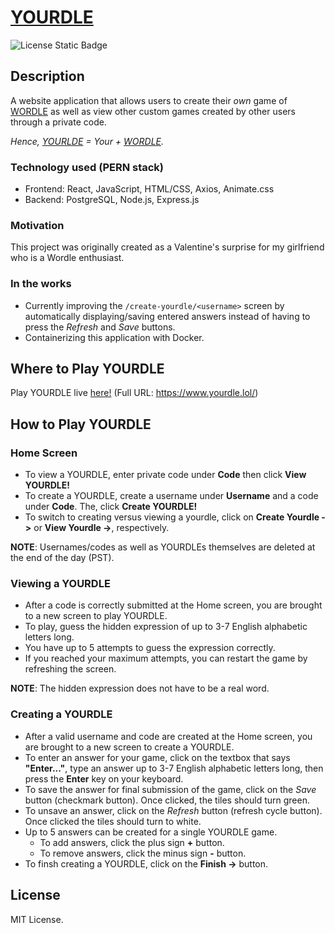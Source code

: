 # [YOURDLE](https://www.yourdle.lol/)

![License Static Badge](https://img.shields.io/badge/license-MIT-orange)

## Description

A website application that allows users to create their _own_ game of [WORDLE](https://www.nytimes.com/games/wordle/index.html) as well as view other custom games created by other users through a private code.

_Hence, [YOURLDE](https://www.yourdle.lol/) = Your + [WORDLE](https://www.nytimes.com/games/wordle/index.html)._

### Technology used (PERN stack)

- Frontend: React, JavaScript, HTML/CSS, Axios, Animate.css
- Backend: PostgreSQL, Node.js, Express.js

### Motivation

This project was originally created as a Valentine's surprise for my girlfriend who is a Wordle enthusiast.

### In the works

- Currently improving the `/create-yourdle/<username>` screen by automatically displaying/saving entered answers instead of having to press the _Refresh_ and _Save_ buttons.
- Containerizing this application with Docker.

## Where to Play YOURDLE

Play YOURDLE live [here!](https://www.yourdle.lol/) (Full URL: https://www.yourdle.lol/)

## How to Play YOURDLE

### Home Screen

- To view a YOURDLE, enter private code under **Code** then click **View YOURDLE!**
- To create a YOURDLE, create a username under **Username** and a code under **Code**. The, click **Create YOURDLE!**
- To switch to creating versus viewing a yourdle, click on **Create Yourdle ->** or **View Yourdle ->**, respectively.

**NOTE**: Usernames/codes as well as YOURDLEs themselves are deleted at the end of the day (PST).

### Viewing a YOURDLE

- After a code is correctly submitted at the Home screen, you are brought to a new screen to play YOURDLE.
- To play, guess the hidden expression of up to 3-7 English alphabetic letters long.
- You have up to 5 attempts to guess the expression correctly.
- If you reached your maximum attempts, you can restart the game by refreshing the screen.

**NOTE**: The hidden expression does not have to be a real word.

### Creating a YOURDLE

- After a valid username and code are created at the Home screen, you are brought to a new screen to create a YOURDLE.
- To enter an answer for your game, click on the textbox that says **"Enter..."**, type an answer up to 3-7 English alphabetic letters long, then press the **Enter** key on your keyboard.
- To save the answer for final submission of the game, click on the _Save_ button (checkmark button). Once clicked, the tiles should turn green.
- To unsave an answer, click on the _Refresh_ button (refresh cycle button). Once clicked the tiles should turn to white.
- Up to 5 answers can be created for a single YOURDLE game.
  - To add answers, click the plus sign **+** button.
  - To remove answers, click the minus sign **-** button.
- To finsh creating a YOURDLE, click on the **Finish ->** button.

## License

MIT License.
